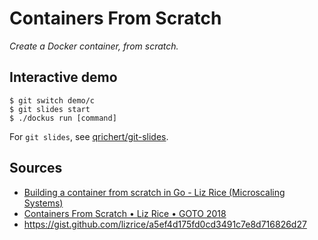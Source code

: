 # Containers From Scratch

_Create a Docker container, from scratch._

## Interactive demo

```console
$ git switch demo/c
$ git slides start
$ ./dockus run [command]
```

For `git slides`, see
[qrichert/git-slides](https://github.com/qrichert/git-slides/).

## Sources

- [Building a container from scratch in Go - Liz Rice (Microscaling Systems)](https://www.youtube.com/watch?v=Utf-A4rODH8)
- [Containers From Scratch • Liz Rice • GOTO 2018](https://www.youtube.com/watch?v=8fi7uSYlOdc)
- <https://gist.github.com/lizrice/a5ef4d175fd0cd3491c7e8d716826d27>
